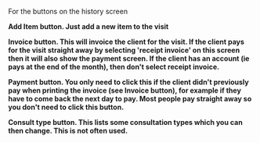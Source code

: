 For the buttons on the history screen

**Add Item button. Just add a new item to the visit**

**Invoice button. This will invoice the client for the visit. If the client pays for the visit straight away by selecting 'receipt invoice' on this screen then it will also show the payment screen. If the client has an account (ie pays at the end of the month), then don't select receipt invoice.**

**Payment button. You only need to click this if the client didn't previously pay when printing the invoice (see Invoice button), for example if they have to come back the next day to pay. Most people pay straight away so you don't need to click this button.**

**Consult type button. This lists some consultation types which you can then change. This is not often used.**

